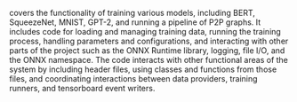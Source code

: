 covers the functionality of training various models, including BERT, SqueezeNet, MNIST, GPT-2, and running a pipeline of P2P graphs. It includes code for loading and managing training data, running the training process, handling parameters and configurations, and interacting with other parts of the project such as the ONNX Runtime library, logging, file I/O, and the ONNX namespace. The code interacts with other functional areas of the system by including header files, using classes and functions from those files, and coordinating interactions between data providers, training runners, and tensorboard event writers.